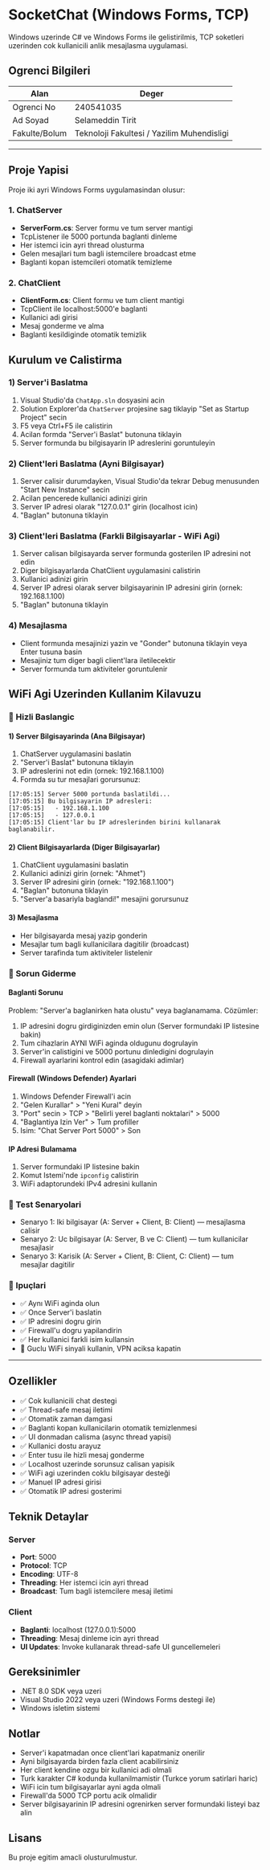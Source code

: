 # SocketChat (Windows Forms, TCP)

Windows uzerinde C# ve Windows Forms ile gelistirilmis, TCP soketleri uzerinden cok kullanicili anlik mesajlasma uygulamasi.

## Ogrenci Bilgileri

| Alan | Deger |
|---|---|
| Ogrenci No | 240541035 |
| Ad Soyad | Selameddin Tirit |
| Fakulte/Bolum | Teknoloji Fakultesi / Yazilim Muhendisligi |

---

## Proje Yapisi

Proje iki ayri Windows Forms uygulamasindan olusur:

### 1. ChatServer
- **ServerForm.cs**: Server formu ve tum server mantigi
- TcpListener ile 5000 portunda baglanti dinleme
- Her istemci icin ayri thread olusturma
- Gelen mesajlari tum bagli istemcilere broadcast etme
- Baglanti kopan istemcileri otomatik temizleme

### 2. ChatClient
- **ClientForm.cs**: Client formu ve tum client mantigi
- TcpClient ile localhost:5000'e baglanti
- Kullanici adi girisi
- Mesaj gonderme ve alma
- Baglanti kesildiginde otomatik temizlik

## Kurulum ve Calistirma

### 1) Server'i Baslatma
1. Visual Studio'da `ChatApp.sln` dosyasini acin
2. Solution Explorer'da `ChatServer` projesine sag tiklayip "Set as Startup Project" secin
3. F5 veya Ctrl+F5 ile calistirin
4. Acilan formda "Server'i Baslat" butonuna tiklayin
5. Server formunda bu bilgisayarin IP adreslerini goruntuleyin

### 2) Client'leri Baslatma (Ayni Bilgisayar)
1. Server calisir durumdayken, Visual Studio'da tekrar Debug menusunden "Start New Instance" secin
2. Acilan pencerede kullanici adinizi girin
3. Server IP adresi olarak "127.0.0.1" girin (localhost icin)
4. "Baglan" butonuna tiklayin

### 3) Client'leri Baslatma (Farkli Bilgisayarlar - WiFi Agi)
1. Server calisan bilgisayarda server formunda gosterilen IP adresini not edin
2. Diger bilgisayarlarda ChatClient uygulamasini calistirin
3. Kullanici adinizi girin
4. Server IP adresi olarak server bilgisayarinin IP adresini girin (ornek: 192.168.1.100)
5. "Baglan" butonuna tiklayin

### 4) Mesajlasma
- Client formunda mesajinizi yazin ve "Gonder" butonuna tiklayin veya Enter tusuna basin
- Mesajiniz tum diger bagli client'lara iletilecektir
- Server formunda tum aktiviteler goruntulenir

## WiFi Agi Uzerinden Kullanim Kilavuzu

### 🚀 Hizli Baslangic

#### 1) Server Bilgisayarinda (Ana Bilgisayar)
1. ChatServer uygulamasini baslatin
2. "Server'i Baslat" butonuna tiklayin
3. IP adreslerini not edin (ornek: 192.168.1.100)
4. Formda su tur mesajlari gorursunuz:
```
[17:05:15] Server 5000 portunda baslatildi...
[17:05:15] Bu bilgisayarin IP adresleri:
[17:05:15]   - 192.168.1.100
[17:05:15]   - 127.0.0.1
[17:05:15] Client'lar bu IP adreslerinden birini kullanarak baglanabilir.
```

#### 2) Client Bilgisayarlarda (Diger Bilgisayarlar)
1. ChatClient uygulamasini baslatin
2. Kullanici adinizi girin (ornek: "Ahmet")
3. Server IP adresini girin (ornek: "192.168.1.100")
4. "Baglan" butonuna tiklayin
5. "Server'a basariyla baglandi!" mesajini gorursunuz

#### 3) Mesajlasma
- Her bilgisayarda mesaj yazip gonderin
- Mesajlar tum bagli kullanicilara dagitilir (broadcast)
- Server tarafinda tum aktiviteler listelenir

### 🔧 Sorun Giderme

#### Baglanti Sorunu
Problem: "Server'a baglanirken hata olustu" veya baglanamama.
Cözümler:
1. IP adresini dogru girdiginizden emin olun (Server formundaki IP listesine bakin)
2. Tum cihazlarin AYNI WiFi aginda oldugunu dogrulayin
3. Server'in calistigini ve 5000 portunu dinledigini dogrulayin
4. Firewall ayarlarini kontrol edin (asagidaki adimlar)

#### Firewall (Windows Defender) Ayarlari
1. Windows Defender Firewall'i acin
2. "Gelen Kurallar" > "Yeni Kural" deyin
3. "Port" secin > TCP > "Belirli yerel baglanti noktalari" > 5000
4. "Baglantiya Izin Ver" > Tum profiller
5. Isim: "Chat Server Port 5000" > Son

#### IP Adresi Bulamama
1. Server formundaki IP listesine bakin
2. Komut Istemi'nde `ipconfig` calistirin
3. WiFi adaptorundeki IPv4 adresini kullanin

### 📱 Test Senaryolari
- Senaryo 1: Iki bilgisayar (A: Server + Client, B: Client) — mesajlasma calisir
- Senaryo 2: Uc bilgisayar (A: Server, B ve C: Client) — tum kullanicilar mesajlasir
- Senaryo 3: Karisik (A: Server + Client, B: Client, C: Client) — tum mesajlar dagitilir

### 🎯 Ipuçlari
- ✅ Aynı WiFi aginda olun
- ✅ Once Server'i baslatin
- ✅ IP adresini dogru girin
- ✅ Firewall'u dogru yapilandirin
- ✅ Her kullanici farkli isim kullansin
- 📶 Guclu WiFi sinyali kullanin, VPN aciksa kapatin

---

## Ozellikler

- ✅ Cok kullanicili chat destegi
- ✅ Thread-safe mesaj iletimi
- ✅ Otomatik zaman damgasi
- ✅ Baglanti kopan kullanicilarin otomatik temizlenmesi
- ✅ UI donmadan calisma (async thread yapisi)
- ✅ Kullanici dostu arayuz
- ✅ Enter tusu ile hizli mesaj gonderme
- ✅ Localhost uzerinde sorunsuz calisan yapisik
- ✅ WiFi agi uzerinden coklu bilgisayar desteği
- ✅ Manuel IP adresi girisi
- ✅ Otomatik IP adresi gosterimi

## Teknik Detaylar

### Server
- **Port**: 5000
- **Protocol**: TCP
- **Encoding**: UTF-8
- **Threading**: Her istemci icin ayri thread
- **Broadcast**: Tum bagli istemcilere mesaj iletimi

### Client
- **Baglanti**: localhost (127.0.0.1):5000
- **Threading**: Mesaj dinleme icin ayri thread
- **UI Updates**: Invoke kullanarak thread-safe UI guncellemeleri

## Gereksinimler

- .NET 8.0 SDK veya uzeri
- Visual Studio 2022 veya uzeri (Windows Forms destegi ile)
- Windows isletim sistemi

## Notlar

- Server'i kapatmadan once client'lari kapatmaniz onerilir
- Ayni bilgisayarda birden fazla client acabilirsiniz
- Her client kendine ozgu bir kullanici adi olmali
- Turk karakter C# kodunda kullanilmamistir (Turkce yorum satirlari haric)
- WiFi icin tum bilgisayarlar ayni agda olmali
- Firewall'da 5000 TCP portu acik olmalidir
- Server bilgisayarinin IP adresini ogrenirken server formundaki listeyi baz alin

## Lisans

Bu proje egitim amacli olusturulmustur.

